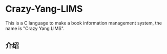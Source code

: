 # Crazy-Yang-LIMS
This is a C language to make a book information management system, the name is "Crazy Yang LIMS".
## 介绍
